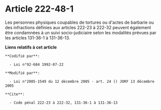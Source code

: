 # Article 222-48-1

Les personnes physiques coupables de tortures ou d'actes de barbarie ou des infractions définies aux articles 222-23 à 222-32
peuvent également être condamnées à un suivi socio-judiciaire selon les modalités prévues par les articles 131-36-1 à
131-36-13.

**Liens relatifs à cet article**

	**Codifié par**:

	  - Loi n°92-684 1992-07-22

	**Modifié par**:

	  - Loi n°2005-1549 du 12 décembre 2005 - art. 24 () JORF 13 décembre 2005

	**Cite**:

	  - Code pénal 222-23 à 222-32, 131-36-1 à 131-36-13
